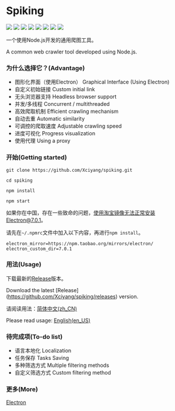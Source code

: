 # Spiking

![](https://img.shields.io/github/issues/Xciyang/spiking)
![](https://img.shields.io/github/forks/Xciyang/spiking)
![](https://img.shields.io/github/stars/Xciyang/spiking)
![](https://img.shields.io/github/license/Xciyang/spiking)
![](https://img.shields.io/github/languages/top/Xciyang/spiking)
![](https://img.shields.io/github/last-commit/Xciyang/spiking)
![](https://img.shields.io/github/languages/code-size/Xciyang/spiking)
![](https://img.shields.io/github/repo-size/Xciyang/spiking)

一个使用Node.js开发的通用爬图工具。

A common web crawler tool developed using Node.js.

### 为什么选择它？(Advantage)

- 图形化界面（使用Electron） Graphical Interface (Using Electron)
- 自定义初始链接 Custom initial link
- 无头浏览器支持 Headless browser support 
- 并发/多线程 Concurrent / multithreaded
- 高效爬取机制 Efficient crawling mechanism
- 自动去重 Automatic similarity
- 可调控的爬取速度 Adjustable crawling speed
- 进度可视化 Progress visualization
- 使用代理 Using a proxy

### 开始(Getting started)

```
git clone https://github.com/Xciyang/spiking.git

cd spiking

npm install

npm start
```

如果你在中国，存在一些致命的问题，使用淘宝镜像无法正常安装Electron@7.0.1。

请先在`~/.npmrc`文件中加入以下内容，再进行`npm install`。

```
electron_mirror=https://npm.taobao.org/mirrors/electron/
electron_custom_dir=7.0.1
```

### 用法(Usage)

下载最新的[Release](https://github.com/Xciyang/spiking/releases)版本。

Download the latest [Release] (https://github.com/Xciyang/spiking/releases) version.

请阅读用法：[简体中文(zh_CN)](https://github.com/Xciyang/spiking/blob/master/USAGE.md)

Please read usage: [English(en_US)](https://github.com/Xciyang/spiking/blob/master/USAGE_EN.md)

### 待完成项(To-do list)

- 语言本地化 Localization
- 任务保存 Tasks Saving
- 多种筛选方式 Multiple filtering methods
- 自定义筛选方式 Custom filtering method

### 更多(More)

[Electron](https://github.com/electron/electron)
